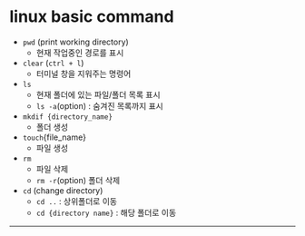  # linux basic command

- `pwd` (print working directory)
    - 현재 작업중인 경로를 표시
- `clear` (`ctrl + l`)
    - 터미널 창을 지워주는 명령어
- `ls`
    - 현재 폴더에 있는 파일/폴더 목록 표시
    - `ls -a`(option) : 숨겨진 목록까지 표시
- `mkdif {directory_name}`
    - 폴더 생성
- `touch`{file_name}
    - 파일 생성
- `rm`
    - 파일 삭제
    - `rm -r`(option) 폴더 삭제
- `cd` (change directory)
    - `cd ..` : 상위폴더로 이동
    - `cd {directory name}` : 해당 폴더로 이동

---


